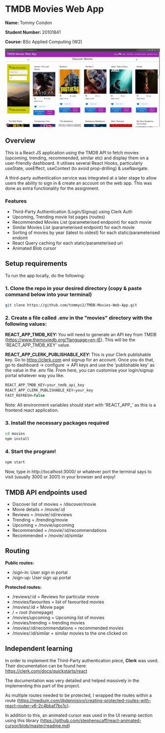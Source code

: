 # TMDB Movies Web App

<b>Name: </b>Tommy Condon

<b> Student Number: </b>20101841

<b>Course: </b>BSc Applied Computing (W2)

![alt text](<Screenshot from 2024-11-01 13-48-24.png>)

## Overview

This is a React JS application using the TMDB API to fetch movies (upcoming, trending, recommended, similar etc) and display them on a user-friendly dashboard. It utilises several React Hooks, particularly useState, useEffect, useContext (to avoid prop-drilling) & useNavigate.

A third-party authentication service was integrated at a later stage to allow users the ability to sign in & create an account on the web app. This was done as extra functionality for the assignment.

### Features

+ Third-Party Authentication (Login/Signup) using Clerk Auth
+ Upcoming, Trending movie list pages (routes)
+ Recommended Movies List (parameterised endpoint) for each movie
+ Similar Movies List (parameterised endpoint) for each movie
+ Sorting of movies by year (latest to oldest) for each static/parameterised endoint
+ React Query caching for each static/parameterised url
+ Animated Blob cursor

## Setup requirements

To run the app locally, do the following:

### 1. Clone the repo in your desired directory (copy & paste command below into your terminal)

~~~bash
git clone https://github.com/tommyc2/TMDB-Movies-Web-App.git
~~~

### 2. Create a file called .env in the "movies" directory with the following values:

<b>REACT_APP_TMDB_KEY: </b>You will need to generate an API key from TMDB (https://www.themoviedb.org/?language=en-IE). This will be the 'REACT_APP_TMDB_KEY' value.

<b>REACT_APP_CLERK_PUBLISHABLE_KEY: </b>This is your Clerk publishable key. Go to https://clerk.com and signup for an account. Once you do that, go to dashboard -> configure -> API keys and use the 'publishable key' as the value in the .env file. From here, you can customise your login/signup portal whatever way you like.


 ```javascript
REACT_APP_TMDB_KEY=your_tmdb_api_key
REACT_APP_CLERK_PUBLISHABLE_KEY=your_key
FAST_REFRESH=false
 ```

Note: All environment variables should start with 'REACT_APP_' as this is a frontend react application.

### 3. Install the necessary packages required
 ```bash
cd movies
npm install
```
### 4. Start the program!
 ```bash
npm start
```

Now, type in http://localhost:3000/ or whatever port the terminal says to visit (usually 3000 or 3001) in your browser and enjoy!

## TMDB API endpoints used

+ Discover list of movies = /discover/movie
+ Movie details = /movie/:id
+ Reviews = /movie/:id/reviews
+ Trending = /trending/movie
+ Upcoming = /movie/upcoming
+ Recommended = /movie/:id/recommendations
+ Recommended = /movie/:id/similar

## Routing

<b>Public routes: </b>

+ /sign-in: User sign in portal
+ /sign-up: User sign up portal

<b> Protected routes: </b>
+ /reviews/:id = Reviews for particular movie
+ /movies/favourites = list of favourited movies
+ /movies/:id = Movie page
+ / = root (homepage)
+ /movies/upcoming = Upcoming list of movies
+ /movies/trending = trending movies
+ /movies/:id/recommendations = recommended movies
+ /movies/:id/similar = similar movies to the one clicked on



## Independent learning

In order to implement the Third-Party authentication piece, <b>Clerk</b> was used. Their documentation can be found here: https://clerk.com/docs/quickstarts/react

The documentation was very detailed and helped massively in the implementing this part of the project.

As multiple routes needed to be protected, I wrapped the routes within a route (https://medium.com/@dennisivy/creating-protected-routes-with-react-router-v6-2c4bbaf7bc1c). 

In addition to this, an animated cursor was used in the UI revamp section using this library (https://github.com/stephenscaff/react-animated-cursor/blob/master/readme.md)